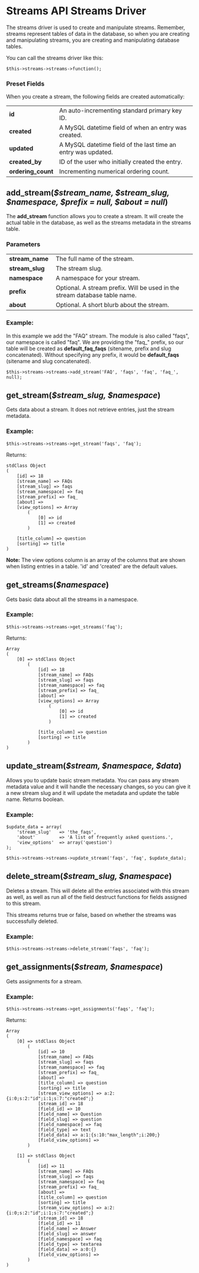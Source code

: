 # Streams API Streams Driver

The streams driver is used to create and manipulate streams. Remember, streams represent tables of data in the database, so when you are creating and manipulating streams, you are creating and manipulating database tables.

You can call the streams driver like this:

	$this->streams->streams->function();
	
### Preset Fields

When you create a stream, the following fields are created automatically:

<table class="table">
	<tr>
		<td width="25%"><strong>id</strong>
		<td>An auto-incrementing standard primary key ID.</td>
	</tr>
	<tr>
		<td><strong>created</strong>
		<td>A MySQL datetime field of when an entry was created.</td>
	</tr>
	<tr>
		<td><strong>updated</strong>
		<td>A MySQL datetime field of the last time an entry was updated.</td>
	</tr>
	<tr>
		<td><strong>created_by</strong>
		<td>ID of the user who initially created the entry.</td>
	</tr>
	<tr>
		<td><strong>ordering_count</strong>
		<td>Incrementing numerical ordering count.</td>
	</tr>
</table>

## add_stream(<var>$stream\_name, $stream\_slug, $namespace, $prefix = null, $about = null</var>)

The **add_stream** function allows you to create a stream. It will create the actual table in the database, as well as the streams metadata in the streams table.
	
### Parameters

<table class="table">
	<tr>
		<td width="25%"><strong>stream_name</strong>
		<td>The full name of the stream.</td>
	</tr>
	<tr>
		<td><strong>stream_slug</strong>
		<td>The stream slug.</td>
	</tr>
	<tr>
		<td><strong>namespace</strong>
		<td>A namespace for your stream.</td>
	</tr>
	<tr>
		<td><strong>prefix</strong>
		<td>Optional. A stream prefix. Will be used in the stream database table name.</td>
	</tr>
	<tr>
		<td><strong>about</strong>
		<td>Optional. A short blurb about the stream.</td>
	</tr>
</table>

### Example:

In this example we add the "FAQ" stream. The module is also called "faqs", our namespace is called "faq". We are providing the "faq_" prefix, so our table will be created as **default\_faq\_faqs** (sitename, prefix and slug concatenated). Without specifying any prefix, it would be **default\_faqs** (sitename and slug concatenated).

	$this->streams->streams->add_stream('FAQ', 'faqs', 'faq', 'faq_', null);

## get_stream(<var>$stream\_slug, $namespace</var>)

Gets data about a stream. It does not retrieve entries, just the stream metadata.
	
### Example:

	$this->streams->streams->get_stream('faqs', 'faq');

Returns:
	
	stdClass Object
	(
	    [id] => 18
	    [stream_name] => FAQs
	    [stream_slug] => faqs
	    [stream_namespace] => faq
	    [stream_prefix] => faq_
	    [about] => 
	    [view_options] => Array
	        (
	            [0] => id
	            [1] => created
	        )
	
	    [title_column] => question
	    [sorting] => title
	)
	
<div class="tip"><strong>Note:</strong> The view options column is an array of the columns that are shown when listing entries in a table. 'id' and 'created' are the default values.</div>

## get_streams(<var>$namespace</var>)

Gets basic data about all the streams in a namespace.

### Example:

	$this->streams->streams->get_streams('faq');
	
Returns:

	Array
	(
	    [0] => stdClass Object
	        (
	            [id] => 18
	            [stream_name] => FAQs
	            [stream_slug] => faqs
	            [stream_namespace] => faq
	            [stream_prefix] => faq_
	            [about] => 
	            [view_options] => Array
	                (
	                    [0] => id
	                    [1] => created
	                )
	
	            [title_column] => question
	            [sorting] => title
	        )
	)

## update_stream(<var>$stream, $namespace, $data</var>)

Allows you to update basic stream metadata. You can pass any stream metadata value and it will handle the necessary changes, so you can give it a new stream slug and it will update the metadata and update the table name. Returns boolean.

### Example:

	$update_data = array(
		'stream_slug'	=> 'the_faqs',
		'about'			=> 'A list of frequently asked questions.',
		'view_options'	=> array('question')
	);
	
	$this->streams->streams->update_stream('faqs', 'faq', $update_data);

## delete_stream(<var>$stream\_slug, $namespace</var>)

Deletes a stream. This will delete all the entries associated with this stream as well, as well as run all of the field destruct functions for fields assigned to this stream.

This streams returns true or false, based on whether the streams was successfully deleted.
		
### Example:

	$this->streams->streams->delete_stream('faqs', 'faq');

## get_assignments(<var>$stream, $namespace</var>)

Gets assignments for a stream.

### Example:

	$this->streams->streams->get_assignments('faqs', 'faq');
	
Returns:

	Array
	(
	    [0] => stdClass Object
	        (
	            [id] => 10
	            [stream_name] => FAQs
	            [stream_slug] => faqs
	            [stream_namespace] => faq
	            [stream_prefix] => faq_
	            [about] => 
	            [title_column] => question
	            [sorting] => title
	            [stream_view_options] => a:2:{i:0;s:2:"id";i:1;s:7:"created";}
	            [stream_id] => 18
	            [field_id] => 10
	            [field_name] => Question
	            [field_slug] => question
	            [field_namespace] => faq
	            [field_type] => text
	            [field_data] => a:1:{s:10:"max_length";i:200;}
	            [field_view_options] => 
	        )
	
	    [1] => stdClass Object
	        (
	            [id] => 11
	            [stream_name] => FAQs
	            [stream_slug] => faqs
	            [stream_namespace] => faq
	            [stream_prefix] => faq_
	            [about] => 
	            [title_column] => question
	            [sorting] => title
	            [stream_view_options] => a:2:{i:0;s:2:"id";i:1;s:7:"created";}
	            [stream_id] => 18
	            [field_id] => 11
	            [field_name] => Answer
	            [field_slug] => answer
	            [field_namespace] => faq
	            [field_type] => textarea
	            [field_data] => a:0:{}
	            [field_view_options] => 
	        )
	)